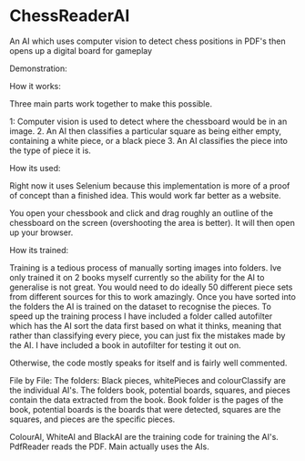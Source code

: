# ChessReaderAI
An AI which uses computer vision to detect chess positions in PDF's then opens up a digital board for gameplay

Demonstration:


How it works:

Three main parts work together to make this possible.

1: Computer vision is used to detect where the chessboard would be in an image.
2. An AI then classifies a particular square as being either empty, containing a white piece, or a black piece
3. An AI classifies the piece into the type of piece it is.

How its used:

Right now it uses Selenium because this implementation is more of a proof of concept than a finished idea. This would work far better as a website.

You open your chessbook and click and drag roughly an outline of the chessboard on the screen (overshooting the area is better). It will then open up your browser.

How its trained:

Training is a tedious process of manually sorting images into folders. Ive only trained it on 2 books myself currently so the ability for the AI to generalise is not great. You would need to do ideally 50 different piece sets from different sources for this to work amazingly. Once you have sorted into the folders the AI is trained on the dataset to recognise the pieces. To speed up the training process I have included a folder called autofilter which has the AI sort the data first based on what it thinks, meaning that rather than classifying every piece, you can just fix the mistakes made by the AI. I have included a book in autofilter for testing it out on.

Otherwise, the code mostly speaks for itself and is fairly well commented. 

File by File:
The folders: Black pieces, whitePieces and colourClassify are the individual AI's. The folders book, potential boards, squares, and pieces contain the data extracted from the book. Book folder is the pages of the book, potential boards is the boards that were detected, squares are the squares, and pieces are the specific pieces.

ColourAI, WhiteAI and BlackAI are the training code for training the AI's. PdfReader reads the PDF. Main actually uses the AIs. 
